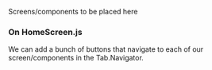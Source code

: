 Screens/components to be placed here


### On HomeScreen.js

We can add a bunch of buttons that navigate to each of our screen/components in the Tab.Navigator.